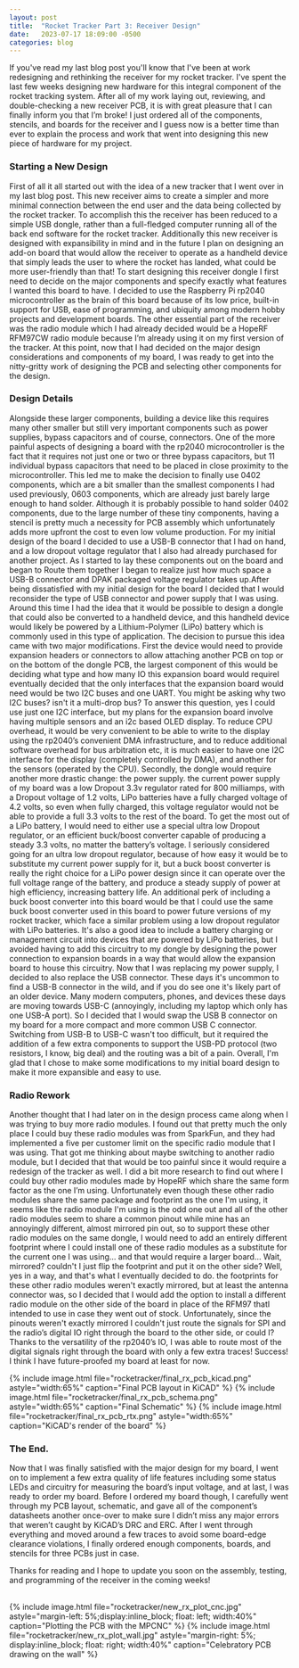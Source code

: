 ```yaml
---
layout: post
title:  "Rocket Tracker Part 3: Receiver Design"
date:   2023-07-17 18:09:00 -0500
categories: blog
---
```

If you've read my last blog post you'll know that I've been at work redesigning and rethinking the receiver for my rocket tracker. I've spent the last few weeks designing new hardware for this integral component of the rocket tracking system. After all of my work laying out, reviewing, and double-checking a new receiver PCB, it is with great pleasure that I can finally inform you that I’m broke! I just ordered all of the components, stencils, and boards for the receiver and I guess now is a better time than ever to explain the process and work that went into designing this new piece of hardware for my project.

### Starting a New Design

First of all it all started out with the idea of a new tracker that I went over in my last blog post. This new receiver aims to create a simpler and more minimal connection between the end user and the data being collected by the rocket tracker. To accomplish this the receiver has been reduced to a simple USB dongle, rather than a full-fledged computer running all of the back end software for the rocket tracker. Additionally this new receiver is designed with expansibility in mind and in the future I plan on designing an add-on board that would allow the receiver to operate as a handheld device that simply leads the user to where the rocket has landed, what could be more user-friendly than that! To start designing this receiver dongle I first need to decide on the major components and specify exactly what features I wanted this board to have. I decided to use the Raspberry Pi rp2040 microcontroller as the brain of this board because of its low price, built-in support for USB, ease of programming, and ubiquity among modern hobby projects and development boards. The other essential part of the receiver was the radio module which I had already decided would be a HopeRF RFM97CW radio module because I’m already using it on my first version of the tracker. At this point, now that I had decided on the major design considerations and components of my board, I was ready to get into the nitty-gritty work of designing the PCB and selecting other components for the design.

### Design Details

Alongside these larger components, building a device like this requires many other smaller but still very important components such as power supplies, bypass capacitors and of course, connectors. One of the more painful aspects of designing a board with the rp2040 microcontroller is the fact that it requires not just one or two or three bypass capacitors, but 11 individual bypass capacitors that need to be placed in close proximity to the microcontroller. This led me to make the decision to finally use 0402 components, which are a bit smaller than the smallest components I had used previously, 0603 components, which are already just barely large enough to hand solder. Although it is probably possible to hand solder 0402 components, due to the large number of these tiny components, having a stencil is pretty much a necessity for PCB assembly which unfortunately adds more upfront the cost to even low volume production. For my initial design of the board I decided to use a USB-B connector that I had on hand, and a low dropout voltage regulator that I also had already purchased for another project. As I started to lay these components out on the board and began to Route them together I began to realize just how much space a USB-B connector and DPAK packaged voltage regulator takes up.After being dissatisfied with my initial design for the board I decided that I would reconsider the type of USB connector and power supply that I was using. Around this time I had the idea that it would be possible to design a dongle that could also be converted to a handheld device, and this handheld device would likely be powered by a Lithium-Polymer (LiPo) battery which is commonly used in this type of application. The decision to pursue this idea came with two major modifications. First the device would need to provide expansion headers or connectors to allow attaching another PCB on top or on the bottom of the dongle PCB, the largest component of this would be deciding what type and how many IO this expansion board would requireI eventually decided that the only interfaces that the expansion board would need would be two I2C buses and one UART. You might be asking why two I2C buses? isn't it a multi-drop bus? To answer this question, yes I could use just one I2C interface, but my plans for the expansion board involve having multiple sensors and an i2c based OLED display. To reduce CPU overhead, it would be very convenient to be able to write to the display using the rp2040’s convenient DMA infrastructure, and to reduce additional software overhead for bus arbitration etc, it is much easier to have one I2C interface for the display (completely controlled by DMA), and another for the sensors (operated by the CPU). Secondly, the dongle would require another more drastic change: the power supply. the current power supply of my board was a low Dropout 3.3v regulator rated for 800 milliamps, with a Dropout voltage of 1.2 volts, LiPo batteries have a fully charged voltage of 4.2 volts, so even when fully charged, this voltage regulator would not be able to provide a full 3.3 volts to the rest of the board. To get the most out of a LiPo battery, I would need to either use a special ultra low Dropout regulator, or an efficient buck/boost converter capable of producing a steady 3.3 volts, no matter the battery’s voltage. I seriously considered going for an ultra low dropout regulator, because of how easy it would be to substitute my current power supply for it, but a buck boost converter is really the right choice for a LiPo power design since it can operate over the full voltage range of the battery, and produce a steady supply of power at high efficiency, increasing battery life. An additional perk of including a buck boost converter into this board would be that I could use the same buck boost converter used in this board to power future versions of my rocket tracker, which face a similar problem using a low dropout regulator with LiPo batteries. It's also a good idea to include a battery charging or management circuit into devices that are powered by LiPo batteries, but I avoided having to add this circuitry to my dongle by designing the power connection to expansion boards in a way that would allow the expansion board to house this circuitry. Now that I was replacing my power supply, I decided to also replace the USB connector. These days it's uncommon to find a USB-B connector in the wild, and if you do see one it's likely part of an older device. Many modern computers, phones, and devices these days are moving towards USB-C (annoyingly, including my laptop which only has one USB-A port). So I decided that I would swap the USB B connector on my board for a more compact and more common USB C connector. Switching from USB-B to USB-C wasn't too difficult, but it required the addition of a few extra components to support the USB-PD protocol (two resistors, I know, big deal) and the routing was a bit of a pain. Overall, I'm glad that I chose to make some modifications to my initial board design to make it more expansible and easy to use.

### Radio Rework

Another thought that I had later on in the design process came along when I was trying to buy more radio modules. I found out that pretty much the only place I could buy these radio modules was from SparkFun, and they had implemented a five per customer limit on the specific radio module that I was using. That got me thinking about maybe switching to another radio module, but I decided that that would be too painful since it would require a redesign of the tracker as well. I did a bit more research to find out where I could buy other radio modules made by HopeRF which share the same form factor as the one I’m using. Unfortunately even though these other radio modules share the same package and footprint as the one I'm using, it seems like the radio module I'm using is the odd one out and all of the other radio modules seem to share a common pinout while mine has an annoyingly different, almost mirrored pin out, so to support these other radio modules on the same dongle, I would need to add an entirely different footprint where I could install one of these radio modules as a substitute for the current one I was using… and that would require a larger board… Wait, mirrored? couldn't I just flip the footprint and put it on the other side? Well, yes in a way, and that's what I eventually decided to do. the footprints for these other radio modules weren't exactly mirrored, but at least the antenna connector was, so I decided that I would add the option to install a different radio module on the other side of the board in place of the RFM97 thatI intended to use in case they went out of stock. Unfortunately, since the pinouts weren't exactly mirrored I couldn't just route the signals for SPI and the radio’s digital IO right through the board to the other side, or could I? Thanks to the versatility of the rp2040’s IO, I was able to route most of the digital signals right through the board with only a few extra traces! Success! I think I have future-proofed my board at least for now.

{% include image.html file="rocketracker/final_rx_pcb_kicad.png" astyle="width:65%" caption="Final PCB layout in KiCAD" %}
{% include image.html file="rocketracker/final_rx_pcb_schema.png" astyle="width:65%" caption="Final Schematic" %}
{% include image.html file="rocketracker/final_rx_pcb_rtx.png" astyle="width:65%" caption="KiCAD's render of the board" %}

### The End.

Now that I was finally satisfied with the major design for my board, I went on to implement a few extra quality of life features including some status LEDs and circuitry for measuring the board’s input voltage, and at last, I was ready to order my board. Before I ordered my board though, I carefully went through my PCB layout, schematic, and gave all of the component’s datasheets another once-over to make sure I didn’t miss any major errors that weren’t caught by KiCAD’s DRC and ERC. After I went through everything and moved around a few traces to avoid some board-edge clearance violations, I finally ordered enough components, boards, and stencils for three PCBs just in case.

Thanks for reading and I hope to update you soon on the assembly, testing, and programming of the receiver in the coming weeks!

<br/>
<div style="width: 100%; height: fit-content, display: block; overflow: auto;">
{% include image.html file="rocketracker/new_rx_plot_cnc.jpg" astyle="margin-left: 5%;display:inline_block; float: left; width:40%" caption="Plotting the PCB with the MPCNC" %}
{% include image.html file="rocketracker/new_rx_plot_wall.jpg" astyle="margin-right: 5%; display:inline_block; float: right; width:40%" caption="Celebratory PCB drawing on the wall" %}
</div>
